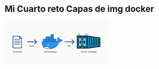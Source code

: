 # Mi Cuarto reto Capas de img docker 

![MI Cuarto Reto con docker](https://github.com/silvamariad/clase-4-retos/blob/main/Maria/reto4/img/logo.png)
